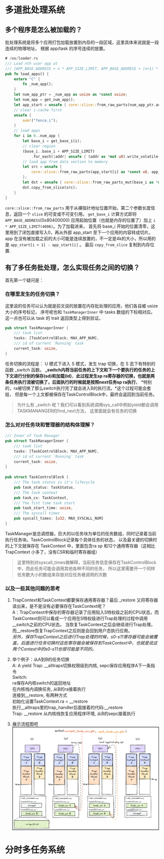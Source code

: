 # 多道批处理系统  
  
## 多个程序是怎么被加载的？  
  
  批处理系统是将多个应用打包加载放置到内存的一段区域，这里具体来说就是一段连续的物理地址，
  根据 app/task 的序号连续的放置。
```rust
# /os/loader.rs
/// Load nth user app at
/// [APP_BASE_ADDRESS + n * APP_SIZE_LIMIT, APP_BASE_ADDRESS + (n+1) * APP_SIZE_LIMIT).
pub fn load_apps() {
    extern "C" {
        fn _num_app();
    }
    let num_app_ptr = _num_app as usize as *const usize;
    let num_app = get_num_app();
    let app_start = unsafe { core::slice::from_raw_parts(num_app_ptr.add(1), num_app + 1) };
    // clear i-cache first
    unsafe {
        asm!("fence.i");
    }
    // load apps
    for i in 0..num_app {
        let base_i = get_base_i(i);
        // clear region
        (base_i..base_i + APP_SIZE_LIMIT)
            .for_each(|addr| unsafe { (addr as *mut u8).write_volatile(0) });
        // load app from data section to memory
        let src = unsafe {
            core::slice::from_raw_parts(app_start[i] as *const u8, app_start[i + 1] - app_start[i])
        };
        let dst = unsafe { core::slice::from_raw_parts_mut(base_i as *mut u8, src.len()) };
        dst.copy_from_slice(src);
    }
}
```
   `core::slice::from_raw_parts` 用于从裸指针地址位置开始，第二个参数长度信息，返回一个 `slice` 的可变或不可变引用。
   `get_base_i` 计算方式即将 `APP_BASE_ADDRESS`(0x80400000) 应用起始位置（也就是内存的位置了）加上 `i * APP_SIZE_LIMIT(4096)`。为了加载进来，
   首先将 base_i 开始的位置清零，这里用到了闭包直接写入0，再从外部 app_start 至下一个应用的内容转成切片。
   app 在没有被加载之前的大小可能是连续放置的，不一定是4k的大小，所以用的是 `app_start[i + 1] - app_start[i]` 。
   最后 `copy_from_slice` 复制到内存位置.  
     
## 有了多任务批处理，怎么实现任务之间的切换？  
  
  首先第一个疑问是：  
  
### 在哪里发生的任务切换？  
  
  这里说的任务可以认为就是前文说的放置在内存批处理的应用，他们各自被 usize 大小的序号标记，
  序号呢也和 `TaskManagerInner` 中 tasks 数组的下标相对应。这一点也可以从 task 的 trait 返回类型上得到验证。
  
```rust
pub struct TaskManagerInner {
    /// task list
    tasks: [TaskControlBlock; MAX_APP_NUM],
    /// id of current `Running` task
    current_task: usize,
}
```  

  任务切换的流程是： U 模式下进入 S 模式，发生 trap 切换，在 S 态下有特别的函数 _switch 函数。
  **_switch内将当前任务的上下文和下一个要执行的任务的上下文进行分别的保存(sd)和加载(ld)**，**此过程发生sp ra寄存器的切换，也就是两条任务执行流被切换了，后面执行的时候就是按照next任务sp ra执行**，
  *特别的，ra被切换了那么switch执行完了就会进入B的执行流。*这个过程可能会套娃，
  但是每一个上文都被保存在TaskControlBlock中，最终会返回到当前任务。
  > 为什么有 _switch 呢？我们可以看到系统调用sys_call中例如yield都会调用TASKMANANGER的find_next方法，
  这里面就会有任务的切换  
    
### 怎么对对任务块和管理器的结构体理解？  
  
```rust
/// Inner of Task Manager
pub struct TaskManagerInner {
    /// task list
    tasks: [TaskControlBlock; MAX_APP_NUM],
    /// id of current `Running` task
    current_task: usize,
}

pub struct TaskControlBlock {
    /// The task status in it's lifecycle
    pub task_status: TaskStatus,
    /// The task context
    pub task_cx: TaskContext,
    /// The fist time task start
    pub task_start_time: usize,
    /// The syscall times
    pub syscall_times: [u32; MAX_SYSCALL_NUM]
}
```
  TaskManager是总调控器，巨大的以任务块为单位的任务数组，同时记录着当前执行任务块。TaskControlBlock记录每个具体任务的状态，
  以及最关键的切换时的上下文就保存在 TaskContext 中，里面包含ra sp 和12个通用寄存器（这相比 TrapContext 小多了，没有CSR和临时寄存器组）  
    
  > 这里特别对syscall_times做解释，当前任务信息保存在TaskControlBlock中，而此任务可能会调用其他各种不同的任务，
  所以这里需要开一个同样任务数大小的数组来存放对应任务被调用的次数
  
### 以及一些其他问题的思考  
  
  1. TrapContext和TaskContext都要保存通用寄存器？最后 _restore 又将寄存器读出来，是不是没有必要保存在TaskContext呢？  
  A：TrapContext中保存的寄存器记录了应用陷入S特权级之前的CPU状态，而TaskContext则可以看成一个应用在S特权级进行Trap处理的过程中调用__switch之前的CPU状态。
  当恢复TaskContext之后会继续进行Trap处理，而__restore恢复TrapContext之后则是会回到用户态执行应用。  
  *另外，保存TrapContext之后进行Trap处理的时候，s0-s11寄存器可能会被覆盖，后面进行任务切换时这些寄存器会被保存到TaskContext中，也就是说这两个Context中的s0-s11也很可能是不同的。*  
   
  2. 举个例子：从A到B的任务切换  
  A: A yield
    Trap: __alltraps切换权限级到内核, sepc保存应用程序A下一条指令  
    Switch:   
        ra保存A内核switch的返回地址  
        在内核栈内调换任务, 从B的ra接着执行  
        连接到__restore, 有两种方式  
            初始化设置TaskContext.ra = __restore  
            执行__alltraps里的trap_handler后面接着的代码:__restore  
    Trap: __restore 从内核栈恢复应用程序环境, 从B的sepc接着执行
  
  3. 展示流程图吧  
  ![task切换](./figure/lab1/image.png)  
    

# 分时多任务系统  
  
